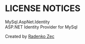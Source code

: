 # LICENSE NOTICES

MySql.AspNet.Identity  
ASP.NET Identity Provider for MySql

Created by [Radenko Zec](http://blog.developers.ba)
